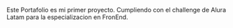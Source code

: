 Este Portafolio es mi primer proyecto.
Cumpliendo con el challenge de Alura Latam para la especializacion en FronEnd.
